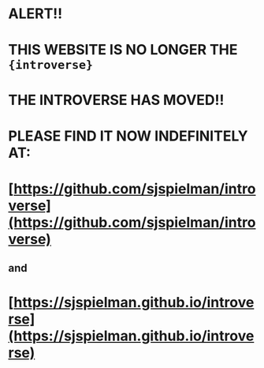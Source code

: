 # ALERT!!

# THIS WEBSITE IS NO LONGER THE `{introverse}`

# THE INTROVERSE HAS MOVED!!

# PLEASE FIND IT NOW INDEFINITELY AT:

# [https://github.com/sjspielman/introverse](https://github.com/sjspielman/introverse)

## and

# [https://sjspielman.github.io/introverse](https://sjspielman.github.io/introverse)

